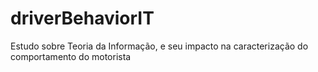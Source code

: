 # driverBehaviorIT
Estudo sobre Teoria da Informação, e seu impacto na caracterização do comportamento do motorista
